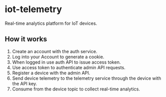 # iot-telemetry
Real-time analytics platform for IoT devices.

## How it works
1. Create an account with the auth service.
2. Log into your Account to generate a cookie.
3. When logged in use auth API to issue access token.
4. Use access token to authenticate admin API requests.
5. Register a device with the admin API.
6. Send device telemetry to the telemetry service through the device with the API key.
7. Consume from the device topic to collect real-time analytics.
